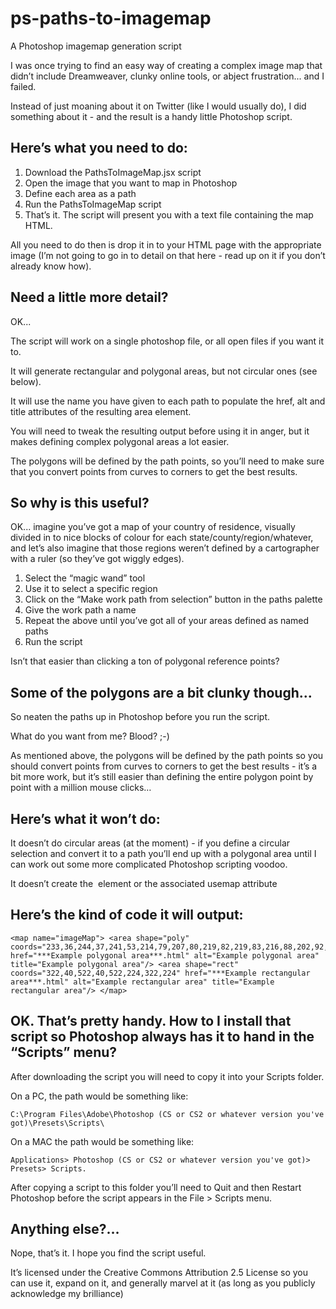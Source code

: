 ps-paths-to-imagemap
====================

A Photoshop imagemap generation script

I was once trying to find an easy way of creating a complex image map that didn’t include Dreamweaver, clunky online tools, or abject frustration... and I failed.

Instead of just moaning about it on Twitter (like I would usually do), I did something about it - and the result is a handy little Photoshop script.

## Here’s what you need to do:

1. Download the PathsToImageMap.jsx script
2. Open the image that you want to map in Photoshop
3. Define each area as a path
4. Run the PathsToImageMap script
5. That’s it. The script will present you with a text file containing the map HTML.

All you need to do then is drop it in to your HTML page with the appropriate image (I’m not going to go in to detail on that here - read up on it if you don’t already know how).

## Need a little more detail?

OK...

The script will work on a single photoshop file, or all open files if you want it to.

It will generate rectangular and polygonal areas, but not circular ones (see below).

It will use the name you have given to each path to populate the href, alt and title attributes of the resulting area element.

You will need to tweak the resulting output before using it in anger, but it makes defining complex polygonal areas a lot easier.

The polygons will be defined by the path points, so you’ll need to make sure that you convert points from curves to corners to get the best results.

## So why is this useful?

OK... imagine you’ve got a map of your country of residence, visually divided in to nice blocks of colour for each state/county/region/whatever, and let’s also imagine that those regions weren’t defined by a cartographer with a ruler (so they’ve got wiggly edges).

1. Select the “magic wand” tool
2. Use it to select a specific region
3. Click on the “Make work path from selection” button in the paths palette
4. Give the work path a name
5. Repeat the above until you’ve got all of your areas defined as named paths
6. Run the script

Isn’t that easier than clicking a ton of polygonal reference points?

## Some of the polygons are a bit clunky though...

So neaten the paths up in Photoshop before you run the script.

What do you want from me? Blood? ;-)

As mentioned above, the polygons will be defined by the path points so you should convert points from curves to corners to get the best results - it’s a bit more work, but it’s still easier than defining the entire polygon point by point with a million mouse clicks…

## Here’s what it won’t do:

It doesn’t do circular areas (at the moment) - if you define a circular selection and convert it to a path you’ll end up with a polygonal area until I can work out some more complicated Photoshop scripting voodoo.

It doesn’t create the <img> element or the associated usemap attribute

## Here’s the kind of code it will output:

    <map name="imageMap"> <area shape="poly" coords="233,36,244,37,241,53,214,79,207,80,219,82,219,83,216,88,202,92,202,94,203,94,213,90,202,99,202,100,231,88,278,94,280,102,257,151,234,163,249,158,253,166,253,167,217,169,218,164,202,160,207,156,194,154,193,153,199,129,194,123,169,123,164,115,169,110,172,113,163,108,167,102,160,104,159,97,161,93,170,95,162,86,165,86,167,85,162,77,165,77,168,83,169,81,167,75,168,75,179,78,176,75,184,80,173,65,179,65,179,64,176,57,188,58,183,53,182,50,186,50,184,43,190,37,197,41,194,46,199,40,204,41,203,45,235,40,235,39,170,102,168,106,172,102" href="***Example polygonal area***.html" alt="Example polygonal area" title="Example polygonal area"/> <area shape="rect" coords="322,40,522,40,522,224,322,224" href="***Example rectangular area***.html" alt="Example rectangular area" title="Example rectangular area"/> </map>

## OK. That’s pretty handy. How to I install that script so Photoshop always has it to hand in the “Scripts” menu?

After downloading the script you will need to copy it into your Scripts folder.

On a PC, the path would be something like:

    C:\Program Files\Adobe\Photoshop (CS or CS2 or whatever version you've got)\Presets\Scripts\

On a MAC the path would be something like:

    Applications> Photoshop (CS or CS2 or whatever version you've got)> Presets> Scripts.

After copying a script to this folder you’ll need to Quit and then Restart Photoshop before the script appears in the File > Scripts menu.

## Anything else?…

Nope, that’s it. I hope you find the script useful.

It’s licensed under the Creative Commons Attribution 2.5 License so you can use it, expand on it, and generally marvel at it (as long as you publicly acknowledge my brilliance)
